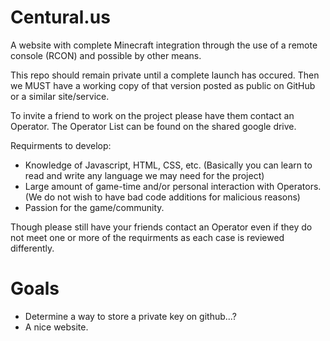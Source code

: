 # Centural.us
A website with complete Minecraft integration through the use of a remote console (RCON) and possible by other means.

This repo should remain private until a complete launch has occured. Then we MUST have a working copy of that version posted as public on GitHub or a similar site/service.

To invite a friend to work on the project please have them contact an Operator. The Operator List can be found on the shared google drive.

Requirments to develop:
- Knowledge of Javascript, HTML, CSS, etc. (Basically you can learn to read and write any language we may need for the project)
- Large amount of game-time and/or personal interaction with Operators. (We do not wish to have bad code additions for malicious reasons)
- Passion for the game/community.

Though please still have your friends contact an Operator even if they do not meet one or more of the requirments as each case is reviewed differently.

# Goals

- Determine a way to store a private key on github...?
- A nice website.
